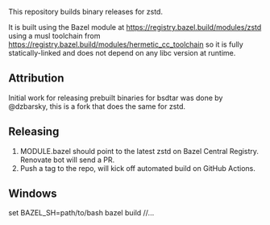 This repository builds binary releases for zstd.

It is built using the Bazel module at https://registry.bazel.build/modules/zstd
using a musl toolchain from https://registry.bazel.build/modules/hermetic_cc_toolchain
so it is fully statically-linked and does not depend on any libc version at runtime.

## Attribution

Initial work for releasing prebuilt binaries for bsdtar was done by @dzbarsky, this is a fork that 
does the same for zstd.

## Releasing

1. MODULE.bazel should point to the latest zstd on Bazel Central Registry.
   Renovate bot will send a PR.
2. Push a tag to the repo, will kick off automated build on GitHub Actions.

## Windows
set BAZEL_SH=path/to/bash
bazel build //...
